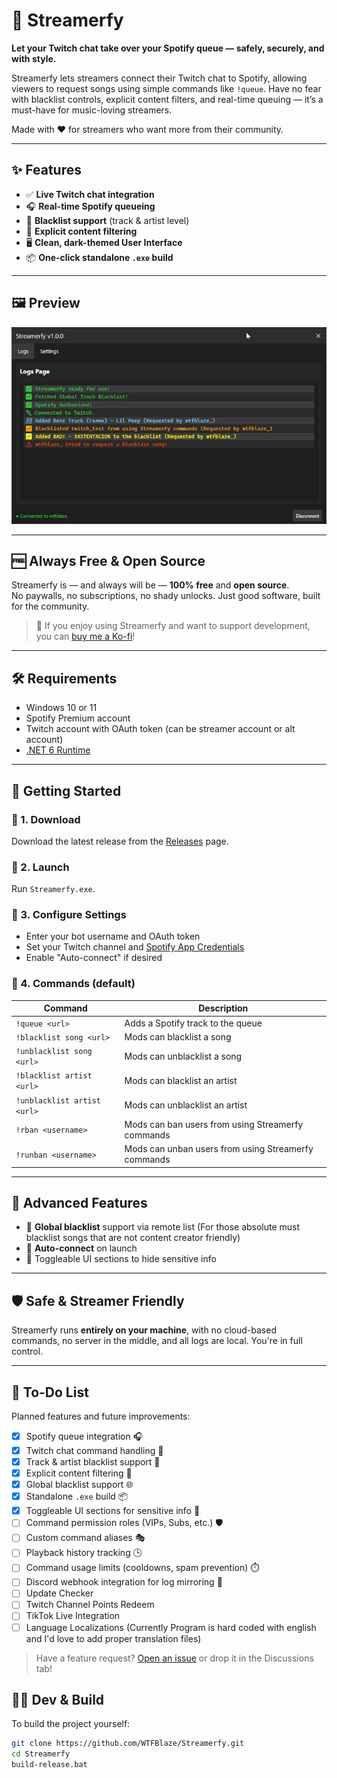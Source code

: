 # 🎵 Streamerfy

**Let your Twitch chat take over your Spotify queue — safely, securely, and with style.**

Streamerfy lets streamers connect their Twitch chat to Spotify, allowing viewers to request songs using simple commands like `!queue`. Have no fear with blacklist controls, explicit content filters, and real-time queuing — it’s a must-have for music-loving streamers.  

Made with ❤️ for streamers who want more from their community.

---

## ✨ Features

- ✅ **Live Twitch chat integration**
- 🎧 **Real-time Spotify queueing**
- 🚫 **Blacklist support** (track & artist level)
- 🔞 **Explicit content filtering**
- 🖥️ **Clean, dark-themed User Interface**
- 📦 **One-click standalone `.exe` build**

---

## 🖼 Preview

![Streamerfy UI Preview](https://github.com/WTFBlaze/Streamerfy/blob/master/Images/Showcase.png?raw=true) <!-- You can replace this with a real link or remove it -->

---

## 🆓 Always Free & Open Source
Streamerfy is — and always will be — **100% free** and **open source**.  
No paywalls, no subscriptions, no shady unlocks. Just good software, built for the community.

> 💖 If you enjoy using Streamerfy and want to support development, you can [buy me a Ko-fi](https://ko-fi.com/wtfblaze)!

---

## 🛠 Requirements

- Windows 10 or 11
- Spotify Premium account
- Twitch account with OAuth token (can be streamer account or alt account)
- [.NET 6 Runtime](https://dotnet.microsoft.com/en-us/download/dotnet/6.0)

---

## 🚀 Getting Started

### 🔹 1. Download
Download the latest release from the [Releases](https://github.com/WTFBlaze/Streamerfy/releases) page.

### 🔹 2. Launch
Run `Streamerfy.exe`.

### 🔹 3. Configure Settings
- Enter your bot username and OAuth token
- Set your Twitch channel and [Spotify App Credentials](https://developer.spotify.com/dashboard)
- Enable "Auto-connect" if desired

### 🔹 4. Commands (default)
| Command        | Description                         |
|----------------|-------------------------------------|
| `!queue <url>`  | Adds a Spotify track to the queue   |
| `!blacklist song <url>` | Mods can blacklist a song   |
| `!unblacklist song <url>` | Mods can unblacklist a song |
| `!blacklist artist <url>` | Mods can blacklist an artist |
| `!unblacklist artist <url>` | Mods can unblacklist an artist |
| `!rban <username>` | Mods can ban users from using Streamerfy commands |
| `!runban <username>` | Mods can unban users from using Streamerfy commands |

---

## 🧠 Advanced Features

- 🧩 **Global blacklist** support via remote list (For those absolute must blacklist songs that are not content creator friendly)
- 🔄 **Auto-connect** on launch
- 🎨 Toggleable UI sections to hide sensitive info

---

## 🛡️ Safe & Streamer Friendly

Streamerfy runs **entirely on your machine**, with no cloud-based commands, no server in the middle, and all logs are local. You're in full control.

---

## 📝 To-Do List

Planned features and future improvements:

- [x] Spotify queue integration 🎧
- [x] Twitch chat command handling 💬
- [x] Track & artist blacklist support 🚫
- [x] Explicit content filtering 🔞
- [x] Global blacklist support 🌐
- [x] Standalone `.exe` build 📦
- [x] Toggleable UI sections for sensitive info 🔐
- [ ] Command permission roles (VIPs, Subs, etc.) 🛡️
- [ ] Custom command aliases 🎭
- [ ] Playback history tracking 🕒
- [ ] Command usage limits (cooldowns, spam prevention) ⏱️
- [ ] Discord webhook integration for log mirroring 🔗
- [ ] Update Checker
- [ ] Twitch Channel Points Redeem
- [ ] TikTok Live Integration
- [ ] Language Localizations (Currently Program is hard coded with english and I'd love to add proper translation files)

> Have a feature request? [Open an issue](https://github.com/WTFBlaze/Streamerfy/issues) or drop it in the Discussions tab!


## 👨‍💻 Dev & Build

To build the project yourself:

```bash
git clone https://github.com/WTFBlaze/Streamerfy.git
cd Streamerfy
build-release.bat
